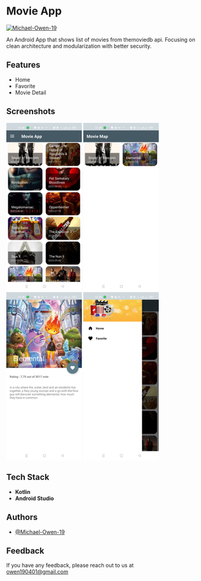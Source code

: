 
# Movie App
[![Michael-Owen-19](https://circleci.com/gh/Michael-Owen-19/MovieApp.svg?style=svg)](https://circleci.com/gh/Michael-Owen-19/MovieApp)

An Android App that shows list of movies from themoviedb api. Focusing on clean architecture and modularization with better security.


## Features

- Home
- Favorite
- Movie Detail


## Screenshots

<img src="Screenshot/Home.jpg" width="200"> <img src="Screenshot/Favorite.jpg" width="200"> <img src="Screenshot/Movie Detail.jpg" width="200"> <img src="Screenshot/Side Nav Bar.jpg" width="200">


## Tech Stack

- **Kotlin**
- **Android Studio**


## Authors

- [@Michael-Owen-19](https://www.github.com/Michael-Owen-19)


## Feedback

If you have any feedback, please reach out to us at owen190401@gmail.com
